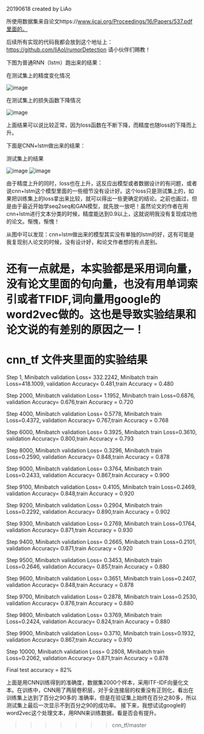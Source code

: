 
20190618    created by LiAo

所使用数据集来自论文https://www.ijcai.org/Proceedings/16/Papers/537.pdf里面的。

后续所有实现的代码我都会放到这个地址上：https://github.com/liAoI/rumorDetection  请小伙伴们赐教！

下图为普通RNN（lstm）跑出来的结果：

在测试集上的精度变化情况

![image](https://github.com/liAoI/RNN-pytorch--/blob/master/images_result/2list.png)

在测试集上的损失函数下降情况

![image](https://github.com/liAoI/RNN-pytorch--/blob/master/images_result/2listloss.png)

上面结果可以说比较正常，因为loss函数在不断下降，而精度也随loss的下降而上升。

下面是CNN+lstm做出来的结果：

测试集上的结果

![image](https://github.com/liAoI/RNN-pytorch--/blob/master/images_result/newplot(3).png) ![image](https://github.com/liAoI/RNN-pytorch--/blob/master/images_result/newplot(2).png)

由于精度上升的同时，loss也在上升，这反应出模型或者数据设计的有问题，或者说cnn+lstm这个模型里面的一些细节没有设计好。这个loss只是测试集上的，如果把训练集上的loss拿出来比较，就可以得出一些更确定的结论。之前也画过，但是由于最近开始学seq2seq和GAN模型，就先放一放吧！虽然论文的作者在用cnn+lstm进行文本分类的时候，精度能达到0.9以上，这就说明我没有复现成功他的论文。惭愧，惭愧！

从图中可以发现：cnn+lstm做出来的模型其实没有单独的lstm的好，这有可能是我复现别人论文的时候，没有设计好，和论文作者想的有点差别。

还有一点就是，本实验都是采用词向量，没有论文里面的句向量，也没有用单词索引或者TFIDF,词向量用google的word2vec做的。这也是导致实验结果和论文说的有差别的原因之一！
=======
# cnn_tf 文件夹里面的实验结果
Step 1, Minibatch validation Loss= 332.2242, Minibatch train Loss=418.1009, validation Accuracy= 0.481,train Accuracy = 0.480

Step 2000, Minibatch validation Loss= 1.1952, Minibatch train Loss=0.6876, validation Accuracy= 0.676,train Accuracy = 0.720

Step 4000, Minibatch validation Loss= 0.5778, Minibatch train Loss=0.4372, validation Accuracy= 0.767,train Accuracy = 0.768

Step 6000, Minibatch validation Loss= 0.3925, Minibatch train Loss=0.3610, validation Accuracy= 0.800,train Accuracy = 0.793

Step 8000, Minibatch validation Loss= 0.3296, Minibatch train Loss=0.2590, validation Accuracy= 0.848,train Accuracy = 0.878

Step 9000, Minibatch validation Loss= 0.3764, Minibatch train Loss=0.2433, validation Accuracy= 0.867,train Accuracy = 0.900

Step 9100, Minibatch validation Loss= 0.4105, Minibatch train Loss=0.2469, validation Accuracy= 0.848,train Accuracy = 0.920

Step 9200, Minibatch validation Loss= 0.2904, Minibatch train Loss=0.2292, validation Accuracy= 0.890,train Accuracy = 0.902

Step 9300, Minibatch validation Loss= 0.2769, Minibatch train Loss=0.1764, validation Accuracy= 0.871,train Accuracy = 0.930

Step 9400, Minibatch validation Loss= 0.2665, Minibatch train Loss=0.2101, validation Accuracy= 0.871,train Accuracy = 0.920

Step 9500, Minibatch validation Loss= 0.3453, Minibatch train Loss=0.2646, validation Accuracy= 0.857,train Accuracy = 0.880

Step 9600, Minibatch validation Loss= 0.3651, Minibatch train Loss=0.2407, validation Accuracy= 0.848,train Accuracy = 0.878

Step 9700, Minibatch validation Loss= 0.2878, Minibatch train Loss=0.2530, validation Accuracy= 0.876,train Accuracy = 0.880

Step 9800, Minibatch validation Loss= 0.3769, Minibatch train Loss=0.2424, validation Accuracy= 0.824,train Accuracy = 0.880

Step 9900, Minibatch validation Loss= 0.3710, Minibatch train Loss=0.1932, validation Accuracy= 0.867,train Accuracy = 0.910

Step 10000, Minibatch validation Loss= 0.2808, Minibatch train Loss=0.2062, validation Accuracy= 0.871,train Accuracy = 0.878

Final test accuracy = 82%

上面是用CNN训练得到的准确度，数据集2000个样本，采用ITF-IDF向量化文本。在训练中，CNN用了两层卷积层，对于全连接层的权重没有正则化，看出在训练集上达到了百分之90多的
准确率，但是在验证集上始终在百分之80多，所以测试集上最后一次显示不到百分之90的成功率。
接下来，我想试试google的word2vec这个处理文本，用RNN来训练数据，看是否会有提升。
>>>>>>> cnn_tf/master
